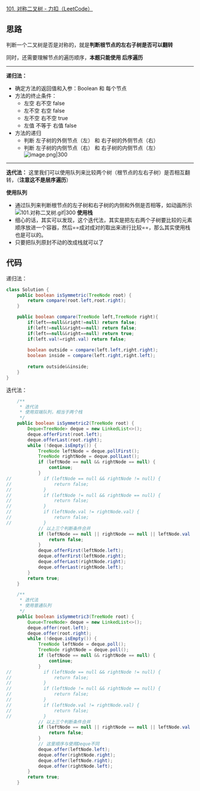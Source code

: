 [101. 对称二叉树 - 力扣（LeetCode）](https://leetcode.cn/problems/symmetric-tree/)

## 思路

判断一个二叉树是否是对称的，就是**判断根节点的左右子树是否可以翻转**

同时，还需要理解节点的遍历顺序，**本题只能使用 后序遍历**

---

**递归法：**
- 确定方法的返回值和入参：Boolean 和 每个节点
- 方法的终止条件：
	- 左空 右不空 false
	- 左不空 右空 false
	- 左不空 右不空 true
	- 左值 不等于 右值 false
- 方法的递归
	- 判断 左子树的外侧节点（左） 和 右子树的外侧节点（右）
	- 判断 左子树的内侧节点（右） 和 右子树的内侧节点（左）
	  ![image.png|300](https://my-obsidian-image.oss-cn-guangzhou.aliyuncs.com/2024/04/eb1dc62158226ae9130812f4f544b573.png)


---

**迭代法：**
这里我们可以使用队列来比较两个树（根节点的左右子树）是否相互翻转，（**注意这不是层序遍历**）

**使用队列**
- 通过队列来判断根节点的左子树和右子树的内侧和外侧是否相等，如动画所示
  ![101.对称二叉树.gif|300](https://my-obsidian-image.oss-cn-guangzhou.aliyuncs.com/2024/04/2a5e355241e1a73c68cb16ffcbe6918e.gif)
**使用栈**
- 细心的话，其实可以发现，这个迭代法，其实是把左右两个子树要比较的元素顺序放进一个容器，然后==成对成对的取出来进行比较==，那么其实使用栈也是可以的。
- 只要把队列原封不动的改成栈就可以了


## 代码

递归法：
```java
class Solution {
    public boolean isSymmetric(TreeNode root) {
        return compare(root.left,root.right);
    }

    public boolean compare(TreeNode left,TreeNode right){
        if(left==null&&right!=null) return false;
        if(left!=null&&right==null) return false;
        if(left==null&&right==null) return true;
        if(left.val!=right.val) return false;
        
        boolean outside = compare(left.left,right.right);
        boolean inside = compare(left.right,right.left);
        
        return outside&&inside;
    }
}
```

迭代法：
```java
    /**
     * 迭代法
     * 使用双端队列，相当于两个栈
     */
    public boolean isSymmetric2(TreeNode root) {
        Deque<TreeNode> deque = new LinkedList<>();
        deque.offerFirst(root.left);
        deque.offerLast(root.right);
        while (!deque.isEmpty()) {
            TreeNode leftNode = deque.pollFirst();
            TreeNode rightNode = deque.pollLast();
            if (leftNode == null && rightNode == null) {
                continue;
            }
//            if (leftNode == null && rightNode != null) {
//                return false;
//            }
//            if (leftNode != null && rightNode == null) {
//                return false;
//            }
//            if (leftNode.val != rightNode.val) {
//                return false;
//            }
            // 以上三个判断条件合并
            if (leftNode == null || rightNode == null || leftNode.val != rightNode.val) {
                return false;
            }
            deque.offerFirst(leftNode.left);
            deque.offerFirst(leftNode.right);
            deque.offerLast(rightNode.right);
            deque.offerLast(rightNode.left);
        }
        return true;
    }

    /**
     * 迭代法
     * 使用普通队列
     */
    public boolean isSymmetric3(TreeNode root) {
        Queue<TreeNode> deque = new LinkedList<>();
        deque.offer(root.left);
        deque.offer(root.right);
        while (!deque.isEmpty()) {
            TreeNode leftNode = deque.poll();
            TreeNode rightNode = deque.poll();
            if (leftNode == null && rightNode == null) {
                continue;
            }
//            if (leftNode == null && rightNode != null) {
//                return false;
//            }
//            if (leftNode != null && rightNode == null) {
//                return false;
//            }
//            if (leftNode.val != rightNode.val) {
//                return false;
//            }
            // 以上三个判断条件合并
            if (leftNode == null || rightNode == null || leftNode.val != rightNode.val) {
                return false;
            }
            // 这里顺序与使用Deque不同
            deque.offer(leftNode.left);
            deque.offer(rightNode.right);
            deque.offer(leftNode.right);
            deque.offer(rightNode.left);
        }
        return true;
    }
```
